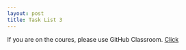 ```yaml
---
layout: post
title: Task List 3
---
```


If you are on the coures, please use GitHub Classroom.
[Click](https://github.com/distributed-systems-wrust/base-l3-2019)